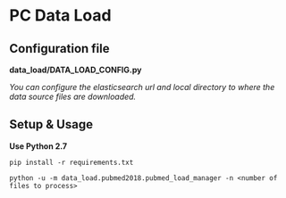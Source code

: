 # PC Data Load

## Configuration file

**data_load/DATA_LOAD_CONFIG.py**

*You can configure the elasticsearch url and local directory to where the data source files are downloaded.*

## Setup & Usage

**Use Python 2.7**

```pip install -r requirements.txt```

```python -u -m data_load.pubmed2018.pubmed_load_manager -n <number of files to process>```


